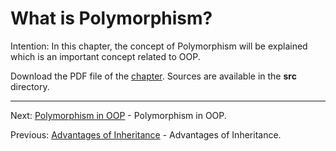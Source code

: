 # What is Polymorphism?

Intention: In this chapter, the concept of Polymorphism will be explained which is an important concept related to OOP.

Download the PDF file of the [chapter](chapter_16.pdf). Sources are available in the <b>src</b> directory. 


<hr>

Next: [Polymorphism in OOP](chapter_17.md "Polymorphism in OOP") - Polymorphism in OOP.

Previous: [Advantages of Inheritance](chapter_15.md "Advantages of Inheritance") - Advantages of Inheritance.